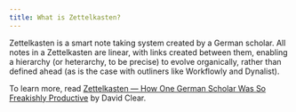 ```yaml
---
title: What is Zettelkasten?
---
```


Zettelkasten is a smart note taking system created by a German scholar. All notes in a Zettelkasten are linear, with links created between them, enabling a hierarchy (or heterarchy, to be precise) to evolve organically, rather than defined ahead (as is the case with outliners like Workflowly and Dynalist).

To learn more, read [Zettelkasten — How One German Scholar Was So Freakishly Productive](https://writingcooperative.com/zettelkasten-how-one-german-scholar-was-so-freakishly-productive-997e4e0ca125) by David Clear.
